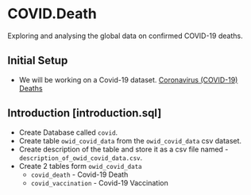 # COVID.Death
Exploring and analysing the global data on confirmed COVID-19 deaths.

## Initial Setup
* We will be working on a Covid-19 dataset.
[Coronavirus (COVID-19) Deaths](https://ourworldindata.org/covid-deaths)

## Introduction [introduction.sql]
* Create Database called `covid`.
* Create table `owid_covid_data` from the  `owid_covid_data` csv dataset.
* Create description of the table and store it as a csv file named - `description_of_owid_covid_data.csv`.
* Create 2 tables form `owid_covid_data`
  * `covid_death` - Covid-19 Death
  * `covid_vaccination` - Covid-19 Vaccination
